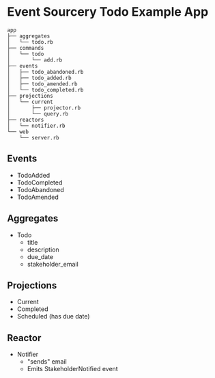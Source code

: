 # Event Sourcery Todo Example App

```
app
├── aggregates
│   └── todo.rb
├── commands
│   └── todo
│       └── add.rb
├── events
│   ├── todo_abandoned.rb
│   ├── todo_added.rb
│   ├── todo_amended.rb
│   └── todo_completed.rb
├── projections
│   └── current
│       ├── projector.rb
│       └── query.rb
├── reactors
│   └── notifier.rb
└── web
    └── server.rb
```

## Events

- TodoAdded
- TodoCompleted
- TodoAbandoned
- TodoAmended

## Aggregates

- Todo
  - title
  - description
  - due_date
  - stakeholder_email

## Projections

- Current
- Completed
- Scheduled (has due date)

## Reactor

- Notifier
  - "sends" email
  - Emits StakeholderNotified event
